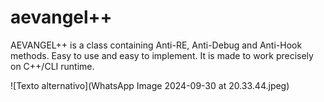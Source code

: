 # aevangel++
AEVANGEL++ is a class containing Anti-RE, Anti-Debug and Anti-Hook methods. Easy to use and easy to implement. It is made to work precisely on C++/CLI runtime.

![Texto alternativo](WhatsApp Image 2024-09-30 at 20.33.44.jpeg)
